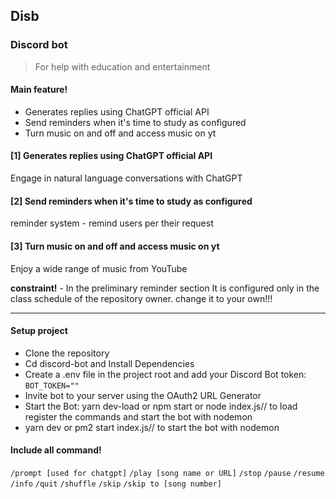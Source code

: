 ## Disb
### Discord bot 
> For help with education and entertainment

#### Main feature!

- Generates replies using ChatGPT official API
- Send reminders when it's time to study as configured
- Turn music on and off and access music on yt
 
#### [1] Generates replies using ChatGPT official API
Engage in natural language conversations with ChatGPT 
#### [2] Send reminders when it's time to study as configured
reminder system - remind users per their request 
#### [3] Turn music on and off and access music on yt
 Enjoy a wide range of music from YouTube 
 
**constraint!** - In the preliminary reminder section It is configured only in the class schedule of the repository owner. change it to your own!!!

---
#### Setup project
- Clone the repository
- Cd discord-bot and Install Dependencies
- Create a .env file in the project root and add your Discord Bot token: `BOT_TOKEN=""`
- Invite bot to your server using the OAuth2 URL Generator
- Start the Bot: yarn dev-load or npm start or node index.js// to load register the commands and start the bot with nodemon
- yarn dev or pm2 start index.js// to start the bot with nodemon

#### Include all command!
`/prompt [used for chatgpt]`
`/play [song name or URL]`
`/stop`
`/pause`
`/resume`
`/info`
`/quit`
`/shuffle`
`/skip`
`/skip to [song number]`
